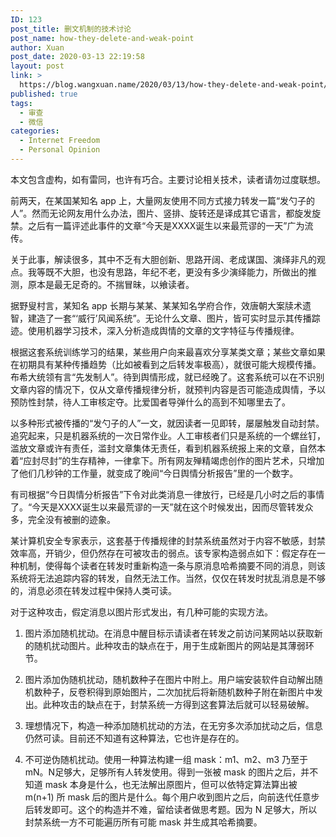 ```yaml
---
ID: 123
post_title: 删文机制的技术讨论
post_name: how-they-delete-and-weak-point
author: Xuan
post_date: 2020-03-13 22:19:58
layout: post
link: >
  https://blog.wangxuan.name/2020/03/13/how-they-delete-and-weak-point/
published: true
tags:
  - 审查
  - 微信
categories:
  - Internet Freedom
  - Personal Opinion
---
```

本文包含虚构，如有雷同，也许有巧合。主要讨论相关技术，读者请勿过度联想。

前两天，在某国某知名 app 上，大量网友使用不同方式接力转发一篇“发勺子的人”。然而无论网友用什么办法，图片、竖排、旋转还是译成其它语言，都旋发旋禁。之后有一篇评述此事件的文章“今天是XXXX诞生以来最荒谬的一天”广为流传。

关于此事，解读很多，其中不乏有大胆创新、思路开阔、老成谋国、演绎非凡的观点。我等既不大胆，也没有思路，年纪不老，更没有多少演绎能力，所做出的推测，原本是最无足奇的。不揣冒昧，以飨读者。

据野叟村言，某知名 app 长期与某某、某某知名学府合作，效唐朝大案牍术遗智，建造了一套“‘威行’风闻系统”。无论什么文章、图片，皆可实时显示其传播踪迹。使用机器学习技术，深入分析造成舆情的文章的文字特征与传播规律。

根据这套系统训练学习的结果，某些用户向来最喜欢分享某类文章；某些文章如果在初期具有某种传播趋势（比如被看到之后转发率极高），就很可能大规模传播。布希大统领有言“先发制人”。待到舆情形成，就已经晚了。这套系统可以在不识别文章内容的情况下，仅从文章传播规律分析，就预判内容是否可能造成舆情，予以预防性封禁，待人工审核定夺。比爱国者导弹什么的高到不知哪里去了。

以多种形式被传播的“发勺子的人”一文，就因读者一见即转，屡屡触发自动封禁。追究起来，只是机器系统的一次日常作业。人工审核者们只是系统的一个螺丝钉，滥放文章或许有责任，滥封文章集体无责任，看到机器系统报上来的文章，自然本着“应封尽封”的生存精神，一律拿下。所有网友殚精竭虑创作的图片艺术，只增加了他们几秒钟的工作量，就变成了晚间“今日舆情分析报告”里的一个数字。

有司根据“今日舆情分析报告”下令对此类消息一律放行，已经是几小时之后的事情了。“今天是XXXX诞生以来最荒谬的一天”就在这个时候发出，因而尽管转发众多，完全没有被删的迹象。

某计算机安全专家表示，这套基于传播规律的封禁系统虽然对于内容不敏感，封禁效率高，开销少，但仍然存在可被攻击的弱点。该专家构造弱点如下：假定存在一种机制，使得每个读者在转发时重新构造一条与原消息哈希摘要不同的消息，则该系统将无法追踪内容的转发，自然无法工作。当然，仅仅在转发时扰乱消息是不够的，消息必须在转发过程中保持人类可读。

对于这种攻击，假定消息以图片形式发出，有几种可能的实现方法。

1. 图片添加随机扰动。在消息中醒目标示请读者在转发之前访问某网站以获取新的随机扰动图片。此种攻击的缺点在于，用于生成新图片的网站是其薄弱环节。

2. 图片添加伪随机扰动，随机数种子在图片中附上。用户端安装软件自动解出随机数种子，反卷积得到原始图片，二次加扰后将新随机数种子附在新图片中发出。此种攻击的缺点在于，封禁系统一方得到这套算法后就可以轻易破解。

3. 理想情况下，构造一种添加随机扰动的方法，在无穷多次添加扰动之后，信息仍然可读。目前还不知道有这种算法，它也许是存在的。

4. 不可逆伪随机扰动。使用一种算法构建一组 mask：m1、m2、m3 乃至于 mN。N足够大，足够所有人转发使用。得到一张被 mask 的图片之后，并不知道 mask 本身是什么，也无法解出原图片，但可以依特定算法算出被 m(n+1) 所 mask 后的图片是什么。每个用户收到图片之后，向前迭代任意步后转发即可。这个的构造并不难，留给读者做思考题。因为 N 足够大，所以封禁系统一方不可能遍历所有可能 mask 并生成其哈希摘要。